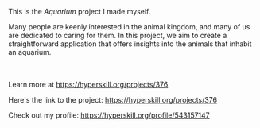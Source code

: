 This is the *Aquarium* project I made myself.


<p>Many people are keenly interested in the animal kingdom, and many of us are dedicated to caring for them. In this project, we aim to create a straightforward application that offers insights into the animals that inhabit an aquarium.</p><br/><br/>Learn more at <a href="https://hyperskill.org/projects/376?utm_source=ide&utm_medium=ide&utm_campaign=ide&utm_content=project-card">https://hyperskill.org/projects/376</a>

Here's the link to the project: https://hyperskill.org/projects/376

Check out my profile: https://hyperskill.org/profile/543157147